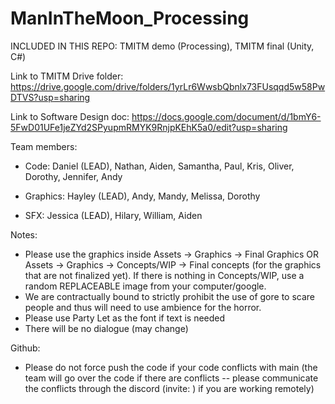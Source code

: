 # ManInTheMoon_Processing

INCLUDED IN THIS REPO: TMITM demo (Processing), TMITM final (Unity, C#)

Link to TMITM Drive folder: https://drive.google.com/drive/folders/1yrLr6WwsbQbnlx73FUsqqd5w58PwDTVS?usp=sharing 

Link to Software Design doc: https://docs.google.com/document/d/1bmY6-5FwD01UFe1jeZYd2SPyupmRMYK9RnjpKEhK5a0/edit?usp=sharing


Team members:
  - Code: Daniel (LEAD), Nathan, Aiden, Samantha, Paul, Kris, Oliver, Dorothy, Jennifer, Andy
  
  - Graphics: Hayley (LEAD), Andy, Mandy, Melissa, Dorothy
  
  - SFX: Jessica (LEAD), Hilary, William, Aiden


Notes:
  - Please use the graphics inside Assets → Graphics → Final Graphics OR Assets → Graphics → Concepts/WIP → Final concepts (for the graphics that are not finalized yet).  If there is nothing in Concepts/WIP, use a random REPLACEABLE image from your computer/google.
  - We are contractually bound to strictly prohibit the use of gore to scare people and thus will need to use ambience for the horror.
  - Please use Party Let as the font if text is needed
  - There will be no dialogue (may change)

Github: 
  - Please do not force push the code if your code conflicts with main (the team will go over the code if there are conflicts -- please communicate the conflicts through the discord (invite: ) if you are working remotely)



